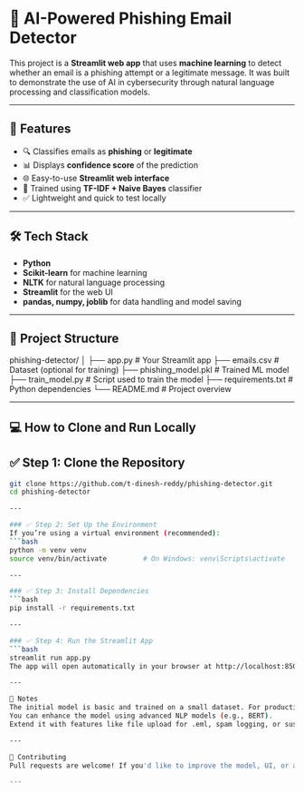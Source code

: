 # 📧 AI-Powered Phishing Email Detector

This project is a **Streamlit web app** that uses **machine learning** to detect whether an email is a phishing attempt or a legitimate message. It was built to demonstrate the use of AI in cybersecurity through natural language processing and classification models.

---

## 🚀 Features

- 🔍 Classifies emails as **phishing** or **legitimate**
- 📊 Displays **confidence score** of the prediction
- 🌐 Easy-to-use **Streamlit web interface**
- 🧠 Trained using **TF-IDF + Naive Bayes** classifier
- ✅ Lightweight and quick to test locally

---

## 🛠️ Tech Stack

- **Python**
- **Scikit-learn** for machine learning
- **NLTK** for natural language processing
- **Streamlit** for the web UI
- **pandas, numpy, joblib** for data handling and model saving

---

## 📂 Project Structure

phishing-detector/
│
├── app.py                  # Your Streamlit app
├── emails.csv              # Dataset (optional for training)
├── phishing_model.pkl      # Trained ML model
├── train_model.py          # Script used to train the model
├── requirements.txt        # Python dependencies
└── README.md               # Project overview

---

## 💻 How to Clone and Run Locally

## ✅ Step 1: Clone the Repository

```bash
git clone https://github.com/t-dinesh-reddy/phishing-detector.git
cd phishing-detector

---

### ✅ Step 2: Set Up the Environment
If you’re using a virtual environment (recommended):
```bash
python -m venv venv
source venv/bin/activate         # On Windows: venv\Scripts\activate

---

### ✅ Step 3: Install Dependencies
```bash
pip install -r requirements.txt

---

### ✅ Step 4: Run the Streamlit App
```bash
streamlit run app.py
The app will open automatically in your browser at http://localhost:8501

---

📌 Notes
The initial model is basic and trained on a small dataset. For production use, train it with a larger phishing email dataset.
You can enhance the model using advanced NLP models (e.g., BERT).
Extend it with features like file upload for .eml, spam logging, or suspicious keyword highlighting.

---

🙌 Contributing
Pull requests are welcome! If you'd like to improve the model, UI, or add features, feel free to fork the repo and open a PR.

---

